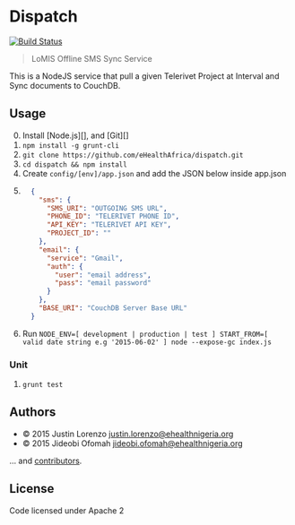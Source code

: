 # Dispatch

[![Build Status][travis-image]][travis-url]

[travis-url]: https://travis-ci.org/eHealthAfrica/dispatch
[travis-image]: https://travis-ci.org/eHealthAfrica/dispatch.svg?branch=develop

> LoMIS Offline SMS Sync Service

This is a NodeJS service that pull a given Telerivet Project at Interval and Sync documents
to CouchDB.

## Usage

0. Install [Node.js][], and [Git][]
1. `npm install -g grunt-cli`
1. `git clone https://github.com/eHealthAfrica/dispatch.git`
2. `cd dispatch && npm install`
3. Create `config/[env]/app.json` and add the JSON below inside app.json
4.  ```JSON
      {
        "sms": {
          "SMS_URI": "OUTGOING SMS URL",
          "PHONE_ID": "TELERIVET PHONE ID",
          "API_KEY": "TELERIVET API KEY",
          "PROJECT_ID": ""
        },
        "email": {
          "service": "Gmail",
          "auth": {
            "user": "email address",
            "pass": "email password"
          }
        },
        "BASE_URI": "CouchDB Server Base URL"
      }
    ```
5. Run `NODE_ENV=[ development | production | test ] START_FROM=[ valid date string e.g '2015-06-02' ] node --expose-gc index.js`

### Unit

1. `grunt test`

## Authors

* © 2015 Justin Lorenzo <justin.lorenzo@ehealthnigeria.org>
* © 2015 Jideobi Ofomah <jideobi.ofomah@ehealthnigeria.org>

… and [contributors][].

[contributors]: https://github.com/eHealthAfrica/dispatch/graphs/contributors

## License

Code licensed under Apache 2